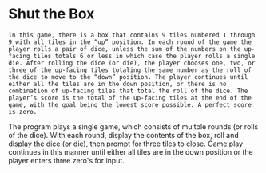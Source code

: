 
# Shut the Box



    In this game, there is a box that contains 9 tiles numbered 1 through 9 with all tiles in the “up” position. In each round of the game the player rolls a pair of dice, unless the sum of the numbers on the up-facing tiles totals 6 or less in which case the player rolls a single die. After rolling the dice (or die), the player chooses one, two, or three of the up-facing tiles totaling the same number as the roll of the dice to move to the “down” position. The player continues until either all the tiles are in the down position, or there is no combination of up-facing tiles that total the roll of the dice. The player’s score is the total of the up-facing tiles at the end of the game, with the goal being the lowest score possible. A perfect score is zero.

The program plays a single game, which consists of multple rounds (or rolls of the dice). With each round, display the contents of the box, roll and display the dice (or die), then prompt for three tiles to close. Game play continues in this manner until either all tiles are in the down position or the player enters three zero's for input.
